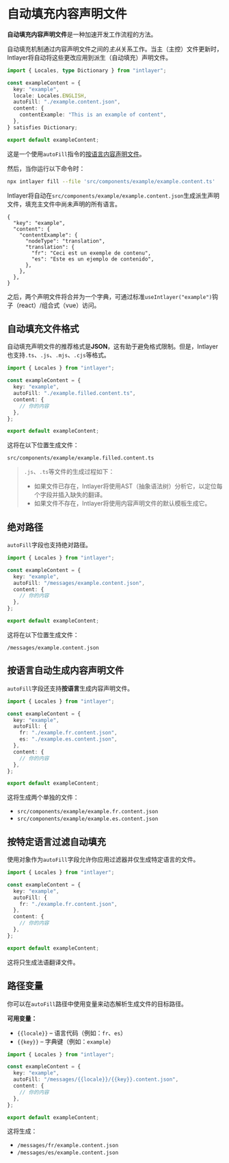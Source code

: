 # 自动填充内容声明文件

**自动填充内容声明文件**是一种加速开发工作流程的方法。

自动填充机制通过内容声明文件之间的*主从*关系工作。当主（主控）文件更新时，Intlayer将自动将这些更改应用到派生（自动填充）声明文件。

```ts filePath="src/components/example/example.content.ts"
import { Locales, type Dictionary } from "intlayer";

const exampleContent = {
  key: "example",
  locale: Locales.ENGLISH,
  autoFill: "./example.content.json",
  content: {
    contentExample: "This is an example of content",
  },
} satisfies Dictionary;

export default exampleContent;
```

这是一个使用`autoFill`指令的[按语言内容声明文件](https://github.com/aymericzip/intlayer/blob/main/docs/zh/per_locale_file.md)。

然后，当你运行以下命令时：

```bash
npx intlayer fill --file 'src/components/example/example.content.ts'
```

Intlayer将自动在`src/components/example/example.content.json`生成派生声明文件，填充主文件中尚未声明的所有语言。

```json5 filePath="src/components/example/example.content.json"
{
  "key": "example",
  "content": {
    "contentExample": {
      "nodeType": "translation",
      "translation": {
        "fr": "Ceci est un exemple de contenu",
        "es": "Este es un ejemplo de contenido",
      },
    },
  },
}
```

之后，两个声明文件将合并为一个字典，可通过标准`useIntlayer("example")`钩子（react）/组合式（vue）访问。

## 自动填充文件格式

自动填充声明文件的推荐格式是**JSON**，这有助于避免格式限制。但是，Intlayer也支持`.ts`、`.js`、`.mjs`、`.cjs`等格式。

```ts filePath="src/components/example/example.content.ts"
import { Locales } from "intlayer";

const exampleContent = {
  key: "example",
  autoFill: "./example.filled.content.ts",
  content: {
    // 你的内容
  },
};

export default exampleContent;
```

这将在以下位置生成文件：

```
src/components/example/example.filled.content.ts
```

> `.js`、`.ts`等文件的生成过程如下：
>
> - 如果文件已存在，Intlayer将使用AST（抽象语法树）分析它，以定位每个字段并插入缺失的翻译。
> - 如果文件不存在，Intlayer将使用内容声明文件的默认模板生成它。

## 绝对路径

`autoFill`字段也支持绝对路径。

```ts filePath="src/components/example/example.content.ts"
import { Locales } from "intlayer";

const exampleContent = {
  key: "example",
  autoFill: "/messages/example.content.json",
  content: {
    // 你的内容
  },
};

export default exampleContent;
```

这将在以下位置生成文件：

```
/messages/example.content.json
```

## 按语言自动生成内容声明文件

`autoFill`字段还支持**按语言**生成内容声明文件。

```ts filePath="src/components/example/example.content.ts"
import { Locales } from "intlayer";

const exampleContent = {
  key: "example",
  autoFill: {
    fr: "./example.fr.content.json",
    es: "./example.es.content.json",
  },
  content: {
    // 你的内容
  },
};

export default exampleContent;
```

这将生成两个单独的文件：

- `src/components/example/example.fr.content.json`
- `src/components/example/example.es.content.json`

## 按特定语言过滤自动填充

使用对象作为`autoFill`字段允许你应用过滤器并仅生成特定语言的文件。

```ts filePath="src/components/example/example.content.ts"
import { Locales } from "intlayer";

const exampleContent = {
  key: "example",
  autoFill: {
    fr: "./example.fr.content.json",
  },
  content: {
    // 你的内容
  },
};

export default exampleContent;
```

这将只生成法语翻译文件。

## 路径变量

你可以在`autoFill`路径中使用变量来动态解析生成文件的目标路径。

**可用变量：**

- `{{locale}}` – 语言代码（例如：`fr`、`es`）
- `{{key}}` – 字典键（例如：`example`）

```ts filePath="src/components/example/example.content.ts"
import { Locales } from "intlayer";

const exampleContent = {
  key: "example",
  autoFill: "/messages/{{locale}}/{{key}}.content.json",
  content: {
    // 你的内容
  },
};

export default exampleContent;
```

这将生成：

- `/messages/fr/example.content.json`
- `/messages/es/example.content.json`
